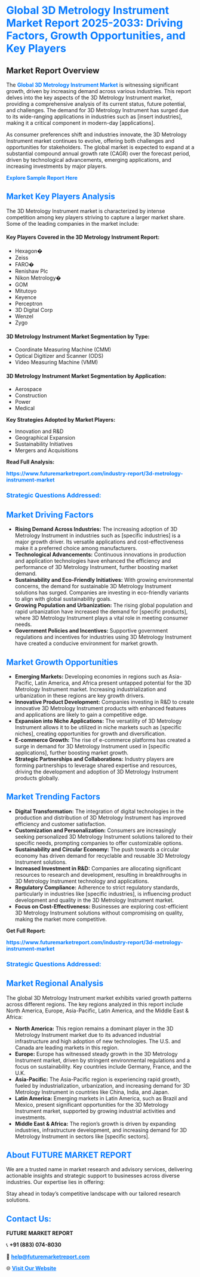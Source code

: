 <h1 style="color: #007BFF;">Global 3D Metrology Instrument Market Report 2025-2033: Driving Factors, Growth Opportunities, and Key Players</h1>

<section id="overview">
<h2>Market Report Overview</h2>
<p>The <a href="https://www.futuremarketreport.com/industry-report/3d-metrology-instrument-market" style="color: #007BFF; text-decoration: none;"><strong>Global 3D Metrology Instrument Market</strong></a> is witnessing significant growth, driven by increasing demand across various industries. This report delves into the key aspects of the 3D Metrology Instrument market, providing a comprehensive analysis of its current status, future potential, and challenges. The demand for 3D Metrology Instrument has surged due to its wide-ranging applications in industries such as [insert industries], making it a critical component in modern-day [applications].</p>
<p>As consumer preferences shift and industries innovate, the 3D Metrology Instrument market continues to evolve, offering both challenges and opportunities for stakeholders. The global market is expected to expand at a substantial compound annual growth rate (CAGR) over the forecast period, driven by technological advancements, emerging applications, and increasing investments by major players.</p>
</section>

<section id="overview">
<p><a href="https://www.futuremarketreport.com/request-sample/reportId=85171" style="color: #007BFF; text-decoration: none;"><strong>Explore Sample Report Here</strong></a></p>
</section>

<section id="key-players">
<h2 style="color: #007BFF;">Market Key Players Analysis</h2>
<p>The 3D Metrology Instrument market is characterized by intense competition among key players striving to capture a larger market share. Some of the leading companies in the market include:</p>
<h4>Key Players Covered in the 3D Metrology Instrument Report:</h4>
<ul><li>Hexagon�</li><li>Zeiss</li><li>FARO�</li><li>Renishaw Plc</li><li>Nikon Metrology�</li><li>GOM</li><li>Mitutoyo</li><li>Keyence</li><li>Perceptron</li><li>3D Digital Corp</li><li>Wenzel</li><li>Zygo</li></ul>
<h4>3D Metrology Instrument Market Segmentation by Type:</h4>
<ul><li>Coordinate Measuring Machine (CMM)</li><li>Optical Digitizer and Scanner (ODS)</li><li>Video Measuring Machine (VMM)</li></ul>

<h4>3D Metrology Instrument Market Segmentation by Application:</h4>
<ul><li>Aerospace</li><li>Construction</li><li>Power</li><li>Medical</li></ul>
<p><strong>Key Strategies Adopted by Market Players:</strong></p>
<ul>
<li>Innovation and R&D</li>
<li>Geographical Expansion</li>
<li>Sustainability Initiatives</li>
<li>Mergers and Acquisitions</li>
</ul>
</section>

<section>
<p><strong>Read Full Analysis: </strong></p><a href="https://www.futuremarketreport.com/industry-report/3d-metrology-instrument-market" style="color: #007BFF; text-decoration: none;"><strong>https://www.futuremarketreport.com/industry-report/3d-metrology-instrument-market</strong></a>
<h3 style="color: #007BFF;">Strategic Questions Addressed:</h3>
</section>

<section id="driving-factors">
<h2 style="color: #007BFF;">Market Driving Factors</h2>
<ul>
<li><strong>Rising Demand Across Industries:</strong> The increasing adoption of 3D Metrology Instrument in industries such as [specific industries] is a major growth driver. Its versatile applications and cost-effectiveness make it a preferred choice among manufacturers.</li>
<li><strong>Technological Advancements:</strong> Continuous innovations in production and application technologies have enhanced the efficiency and performance of 3D Metrology Instrument, further boosting market demand.</li>
<li><strong>Sustainability and Eco-Friendly Initiatives:</strong> With growing environmental concerns, the demand for sustainable 3D Metrology Instrument solutions has surged. Companies are investing in eco-friendly variants to align with global sustainability goals.</li>
<li><strong>Growing Population and Urbanization:</strong> The rising global population and rapid urbanization have increased the demand for [specific products], where 3D Metrology Instrument plays a vital role in meeting consumer needs.</li>
<li><strong>Government Policies and Incentives:</strong> Supportive government regulations and incentives for industries using 3D Metrology Instrument have created a conducive environment for market growth.</li>
</ul>
</section>

<section id="growth-opportunities">
<h2 style="color: #007BFF;">Market Growth Opportunities</h2>
<ul>
<li><strong>Emerging Markets:</strong> Developing economies in regions such as Asia-Pacific, Latin America, and Africa present untapped potential for the 3D Metrology Instrument market. Increasing industrialization and urbanization in these regions are key growth drivers.</li>
<li><strong>Innovative Product Development:</strong> Companies investing in R&D to create innovative 3D Metrology Instrument products with enhanced features and applications are likely to gain a competitive edge.</li>
<li><strong>Expansion into Niche Applications:</strong> The versatility of 3D Metrology Instrument allows it to be utilized in niche markets such as [specific niches], creating opportunities for growth and diversification.</li>
<li><strong>E-commerce Growth:</strong> The rise of e-commerce platforms has created a surge in demand for 3D Metrology Instrument used in [specific applications], further boosting market growth.</li>
<li><strong>Strategic Partnerships and Collaborations:</strong> Industry players are forming partnerships to leverage shared expertise and resources, driving the development and adoption of 3D Metrology Instrument products globally.</li>
</ul>
</section>

<section id="trending-factors">
<h2 style="color: #007BFF;">Market Trending Factors</h2>
<ul>
<li><strong>Digital Transformation:</strong> The integration of digital technologies in the production and distribution of 3D Metrology Instrument has improved efficiency and customer satisfaction.</li>
<li><strong>Customization and Personalization:</strong> Consumers are increasingly seeking personalized 3D Metrology Instrument solutions tailored to their specific needs, prompting companies to offer customizable options.</li>
<li><strong>Sustainability and Circular Economy:</strong> The push towards a circular economy has driven demand for recyclable and reusable 3D Metrology Instrument solutions.</li>
<li><strong>Increased Investment in R&D:</strong> Companies are allocating significant resources to research and development, resulting in breakthroughs in 3D Metrology Instrument technology and applications.</li>
<li><strong>Regulatory Compliance:</strong> Adherence to strict regulatory standards, particularly in industries like [specific industries], is influencing product development and quality in the 3D Metrology Instrument market.</li>
<li><strong>Focus on Cost-Effectiveness:</strong> Businesses are exploring cost-efficient 3D Metrology Instrument solutions without compromising on quality, making the market more competitive.</li>
</ul>
</section>

<section>
<p><strong>Get Full Report: </strong></p><a href="https://www.futuremarketreport.com/industry-report/3d-metrology-instrument-market" style="color: #007BFF; text-decoration: none;"><strong>https://www.futuremarketreport.com/industry-report/3d-metrology-instrument-market</strong></a>
<h3 style="color: #007BFF;">Strategic Questions Addressed:</h3>
</section>


<section id="regional-analysis">
<h2 style="color: #007BFF;">Market Regional Analysis</h2>
<p>The global 3D Metrology Instrument market exhibits varied growth patterns across different regions. The key regions analyzed in this report include North America, Europe, Asia-Pacific, Latin America, and the Middle East & Africa:</p>
<ul>
<li><strong>North America:</strong> This region remains a dominant player in the 3D Metrology Instrument market due to its advanced industrial infrastructure and high adoption of new technologies. The U.S. and Canada are leading markets in this region.</li>
<li><strong>Europe:</strong> Europe has witnessed steady growth in the 3D Metrology Instrument market, driven by stringent environmental regulations and a focus on sustainability. Key countries include Germany, France, and the U.K.</li>
<li><strong>Asia-Pacific:</strong> The Asia-Pacific region is experiencing rapid growth, fueled by industrialization, urbanization, and increasing demand for 3D Metrology Instrument in countries like China, India, and Japan.</li>
<li><strong>Latin America:</strong> Emerging markets in Latin America, such as Brazil and Mexico, present significant opportunities for the 3D Metrology Instrument market, supported by growing industrial activities and investments.</li>
<li><strong>Middle East & Africa:</strong> The region’s growth is driven by expanding industries, infrastructure development, and increasing demand for 3D Metrology Instrument in sectors like [specific sectors].</li>
</ul>
</section>

<footer>
<h2 style="color: #007BFF;">About FUTURE MARKET REPORT</h2>
<p>We are a trusted name in market research and advisory services, delivering actionable insights and strategic support to businesses across diverse industries. Our expertise lies in offering:</p>

<p>Stay ahead in today’s competitive landscape with our tailored research solutions.</p>

<h2 style="color: #007BFF;">Contact Us:</h2>
<p><strong>FUTURE MARKET REPORT</strong></p>
<p>📞 <strong>+91 (883) 074-8030</strong></p>
<p>📧 <strong><a href="mailto:help@futuremarketreport.com" style="color: #007BFF;">help@futuremarketreport.com</a></strong></p>
<p>🌐 <strong><a href="https://www.futuremarketreport.com/" style="color: #007BFF;">Visit Our Website</a></strong></p>
</footer>